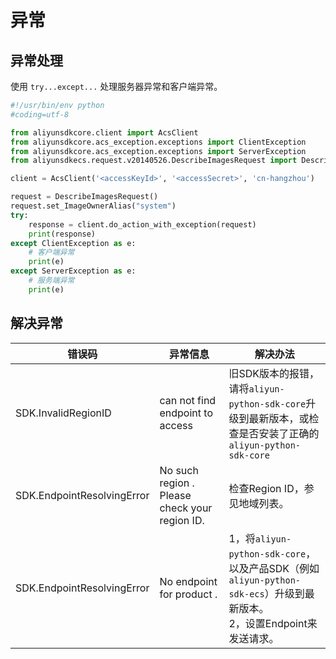 # 异常

## 异常处理
使用 `try...except...` 处理服务器异常和客户端异常。
```python
#!/usr/bin/env python
#coding=utf-8

from aliyunsdkcore.client import AcsClient
from aliyunsdkcore.acs_exception.exceptions import ClientException
from aliyunsdkcore.acs_exception.exceptions import ServerException
from aliyunsdkecs.request.v20140526.DescribeImagesRequest import DescribeImagesRequest

client = AcsClient('<accessKeyId>', '<accessSecret>', 'cn-hangzhou')

request = DescribeImagesRequest()
request.set_ImageOwnerAlias("system")
try:
    response = client.do_action_with_exception(request)
    print(response)
except ClientException as e:
    # 客户端异常
    print(e)
except ServerException as e:
    # 服务端异常
    print(e)
```

## 解决异常

| 错误码                | 异常信息               |   解决办法        |
|----------------------|----------------------|------------------|
| SDK.InvalidRegionID| can not find endpoint to access     | 旧SDK版本的报错，请将`aliyun-python-sdk-core`升级到最新版本，或检查是否安装了正确的`aliyun-python-sdk-core` |
| SDK.EndpointResolvingError| No such region <region-id>. Please check your region ID. |检查Region ID，参见地域列表。|
| SDK.EndpointResolvingError| No endpoint for product <product-id>. |1，将`aliyun-python-sdk-core`，以及产品SDK（例如`aliyun-python-sdk-ecs`）升级到最新版本。<br />2，设置Endpoint来发送请求。|

